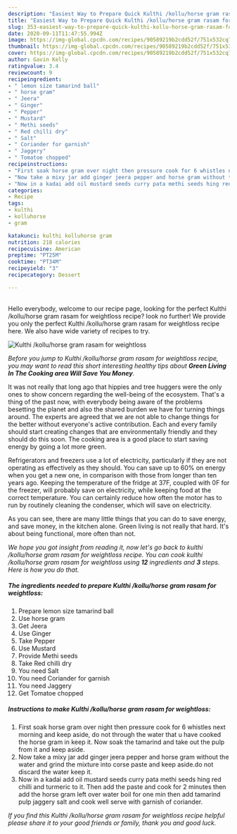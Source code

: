```yaml
---
description: "Easiest Way to Prepare Quick Kulthi /kollu/horse gram rasam for weightloss"
title: "Easiest Way to Prepare Quick Kulthi /kollu/horse gram rasam for weightloss"
slug: 353-easiest-way-to-prepare-quick-kulthi-kollu-horse-gram-rasam-for-weightloss
date: 2020-09-11T11:47:55.994Z
image: https://img-global.cpcdn.com/recipes/90589219b2cdd52f/751x532cq70/kulthi-kolluhorse-gram-rasam-for-weightloss-recipe-main-photo.jpg
thumbnail: https://img-global.cpcdn.com/recipes/90589219b2cdd52f/751x532cq70/kulthi-kolluhorse-gram-rasam-for-weightloss-recipe-main-photo.jpg
cover: https://img-global.cpcdn.com/recipes/90589219b2cdd52f/751x532cq70/kulthi-kolluhorse-gram-rasam-for-weightloss-recipe-main-photo.jpg
author: Gavin Kelly
ratingvalue: 3.4
reviewcount: 9
recipeingredient:
- " lemon size tamarind ball"
- " horse gram"
- " Jeera"
- " Ginger"
- " Pepper"
- " Mustard"
- " Methi seeds"
- " Red chilli dry"
- " Salt"
- " Coriander for garnish"
- " Jaggery"
- " Tomatoe chopped"
recipeinstructions:
- "First soak horse gram over night then pressure cook for 6 whistles next morning and keep aside, do not through the water that u have cooked the horse gram in keep it. Now soak the tamarind and take out the pulp from it and keep aside."
- "Now take a mixy jar add ginger jeera pepper and horse gram without the water and grind the mixture into corse paste and keep aside.do not discard the water keep it."
- "Now in a kadai add oil mustard seeds curry pata methi seeds hing red chilli and turmeric to it. Then add the paste and cook for 2 minutes then add the horse gram left over water boil for one min then add tamarind pulp jaggery salt and cook well serve with garnish of coriander."
categories:
- Recipe
tags:
- kulthi
- kolluhorse
- gram

katakunci: kulthi kolluhorse gram 
nutrition: 218 calories
recipecuisine: American
preptime: "PT25M"
cooktime: "PT34M"
recipeyield: "3"
recipecategory: Dessert

---
```

<br>
Hello everybody, welcome to our recipe page, looking for the perfect Kulthi /kollu/horse gram rasam for weightloss recipe? look no further! We provide you only the perfect Kulthi /kollu/horse gram rasam for weightloss recipe here. We also have wide variety of recipes to try.
<br>


![Kulthi /kollu/horse gram rasam for weightloss](https://img-global.cpcdn.com/recipes/90589219b2cdd52f/751x532cq70/kulthi-kolluhorse-gram-rasam-for-weightloss-recipe-main-photo.jpg)

<i>Before you jump to Kulthi /kollu/horse gram rasam for weightloss recipe, you may want to read this short interesting healthy tips about 
<strong>Green Living In The Cooking area Will Save You Money</strong>.</i>
</br>

It was not really that long ago that hippies and tree huggers were the only ones to show concern regarding the well-being of the ecosystem. That's a thing of the past now, with everybody being aware of the problems besetting the planet and also the shared burden we have for turning things around. The experts are agreed that we are not able to change things for the better without everyone's active contribution. Each and every family should start creating changes that are environmentally friendly and they should do this soon. The cooking area is a good place to start saving energy by going a lot more green.

Refrigerators and freezers use a lot of electricity, particularly if they are not operating as effectively as they should. You can save up to 60% on energy when you get a new one, in comparison with those from longer than ten years ago. Keeping the temperature of the fridge at 37F, coupled with 0F for the freezer, will probably save on electricity, while keeping food at the correct temperature. You can certainly reduce how often the motor has to run by routinely cleaning the condenser, which will save on electricity.

As you can see, there are many little things that you can do to save energy, and save money, in the kitchen alone. Green living is not really that hard. It's about being functional, more often than not.


<i>We hope you got insight from reading it, now let's go back to kulthi /kollu/horse gram rasam for weightloss recipe. You can cook kulthi /kollu/horse gram rasam for weightloss using <strong>12</strong> ingredients and <strong>3</strong> steps. Here is how you do that.
</i>

##### The ingredients needed to prepare Kulthi /kollu/horse gram rasam for weightloss:

1. Prepare  lemon size tamarind ball
1. Use  horse gram
1. Get  Jeera
1. Use  Ginger
1. Take  Pepper
1. Use  Mustard
1. Provide  Methi seeds
1. Take  Red chilli dry
1. You need  Salt
1. You need  Coriander for garnish
1. You need  Jaggery
1. Get  Tomatoe chopped


##### Instructions to make Kulthi /kollu/horse gram rasam for weightloss:

1. First soak horse gram over night then pressure cook for 6 whistles next morning and keep aside, do not through the water that u have cooked the horse gram in keep it. Now soak the tamarind and take out the pulp from it and keep aside.
1. Now take a mixy jar add ginger jeera pepper and horse gram without the water and grind the mixture into corse paste and keep aside.do not discard the water keep it.
1. Now in a kadai add oil mustard seeds curry pata methi seeds hing red chilli and turmeric to it. Then add the paste and cook for 2 minutes then add the horse gram left over water boil for one min then add tamarind pulp jaggery salt and cook well serve with garnish of coriander.


<i>If you find this Kulthi /kollu/horse gram rasam for weightloss recipe helpful please share it to your good friends or family, thank you and good luck.</i>
